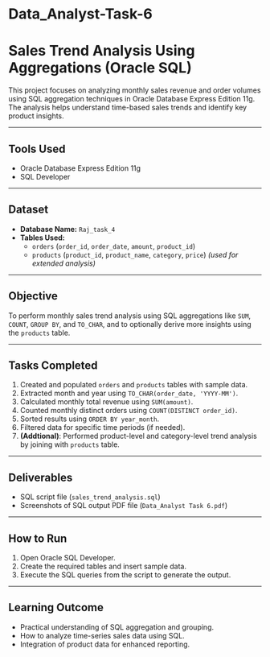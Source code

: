 # Data_Analyst-Task-6
#  Sales Trend Analysis Using Aggregations (Oracle SQL)
This project focuses on analyzing monthly sales revenue and order volumes using SQL aggregation techniques in Oracle Database Express Edition 11g. The analysis helps understand time-based sales trends and identify key product insights.

---

##  Tools Used
- Oracle Database Express Edition 11g
- SQL Developer

---

##  Dataset
- **Database Name:** `Raj_task_4`
- **Tables Used:**
  - `orders` (`order_id`, `order_date`, `amount`, `product_id`)
  - `products` (`product_id`, `product_name`, `category`, `price`) *(used for extended analysis)*
---

##  Objective
To perform monthly sales trend analysis using SQL aggregations like `SUM`, `COUNT`, `GROUP BY`, and `TO_CHAR`, and to optionally derive more insights using the `products` table.

---

##  Tasks Completed

1. Created and populated `orders` and `products` tables with sample data.
2. Extracted month and year using `TO_CHAR(order_date, 'YYYY-MM')`.
3. Calculated monthly total revenue using `SUM(amount)`.
4. Counted monthly distinct orders using `COUNT(DISTINCT order_id)`.
5. Sorted results using `ORDER BY year_month`.
6. Filtered data for specific time periods (if needed).
7. **(Addtional)**: Performed product-level and category-level trend analysis by joining with `products` table.

---

##  Deliverables
- SQL script file (`sales_trend_analysis.sql`)
- Screenshots of SQL output PDF file (`Data_Analyst Task 6.pdf`)

---

##  How to Run
1. Open Oracle SQL Developer.
2. Create the required tables and insert sample data.
3. Execute the SQL queries from the script to generate the output.

---

##  Learning Outcome
- Practical understanding of SQL aggregation and grouping.
- How to analyze time-series sales data using SQL.
- Integration of product data for enhanced reporting.


